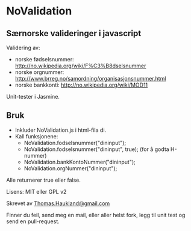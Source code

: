 NoValidation
============

Særnorske valideringer i javascript
-----------------------------------

Validering av:
* norske fødselsnummer: http://no.wikipedia.org/wiki/F%C3%B8dselsnummer
* norske orgnummer: http://www.brreg.no/samordning/organisasjonsnummer.html
* norske bankkonti: http://no.wikipedia.org/wiki/MOD11

Unit-tester i Jasmine.

Bruk
----

* Inkluder NoValidation.js i html-fila di.
* Kall funksjonene: 
	* NoValidation.fodselsnummer("dininput");
	* NoValidation.fodselsnummer("dininput", true); (for å godta H-nummer)
	* NoValidation.bankKontoNummer("dininput");
	* NoValidation.orgNummer("dininput");

Alle returnerer true eller false.

Lisens: MIT eller GPL v2

Skrevet av Thomas.Haukland@gmail.com

Finner du feil, send meg en mail, eller aller helst fork, legg til unit test
og send en pull-request.

